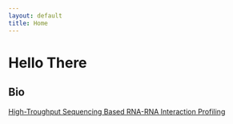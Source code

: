 ```yaml
---
layout: default
title: Home
---
```


# Hello There

## Bio
[High-Troughput Sequencing Based RNA-RNA Interaction Profiling](./_pages/RNA-RNA_interaction_profiling.md)
